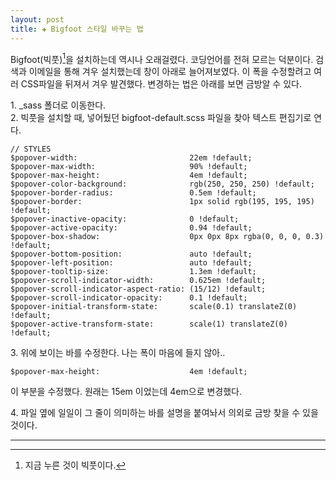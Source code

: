 ```yaml
---  
layout: post  
title: ✚ Bigfoot 스타일 바꾸는 법  
---  
```


Bigfoot(빅풋)[^1]을 설치하는데 역시나 오래걸렸다. 코딩언어를 전혀 모르는 덕분이다. 검색과 이메일을 통해 겨우 설치했는데 창이 아래로 늘어져보였다. 이 폭을 수정할려고 여러 CSS파일을 뒤져서 겨우 발견했다. 변경하는 법은 아래를 보면 금방알 수 있다.

1\. _sass 폴더로 이동한다.  
2\. 빅풋을 설치할 때, 넣어뒀던 bigfoot-default.scss 파일을 찾아 텍스트 편집기로 연다.  

~~~  
// STYLES
$popover-width:                         22em !default;                           
$popover-max-width:                     90% !default;                            
$popover-max-height:                    4em !default;                           
$popover-color-background:              rgb(250, 250, 250) !default;             
$popover-border-radius:                 0.5em !default;                          
$popover-border:                        1px solid rgb(195, 195, 195) !default;   
$popover-inactive-opacity:              0 !default;                              
$popover-active-opacity:                0.94 !default;                           
$popover-box-shadow:                    0px 0px 8px rgba(0, 0, 0, 0.3) !default; 
$popover-bottom-position:               auto !default;                           
$popover-left-position:                 auto !default;                           
$popover-tooltip-size:                  1.3em !default;                          
$popover-scroll-indicator-width:        0.625em !default;                        
$popover-scroll-indicator-aspect-ratio: (15/12) !default;                        
$popover-scroll-indicator-opacity:      0.1 !default;                            
$popover-initial-transform-state:       scale(0.1) translateZ(0) !default;       
$popover-active-transform-state:        scale(1) translateZ(0) !default;  

~~~  

3\. 위에 보이는 바를 수정한다.
나는 폭이 마음에 들지 않아.. 
 
~~~  
$popover-max-height:                    4em !default;
~~~  
이 부분을 수정했다. 원래는 15em 이었는데 4em으로 변경했다.

4\. 파일 옆에 일일이 그 줄이 의미하는 바를 설명을 붙여놔서 의외로 금방 찾을 수 있을 것이다.


---
[^1]: 지금 누른 것이 빅풋이다.